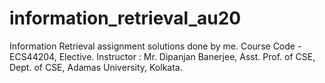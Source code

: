 # information_retrieval_au20
Information Retrieval assignment solutions done by me. Course Code - ECS44204, Elective. Instructor : Mr. Dipanjan Banerjee, Asst. Prof. of CSE, Dept. of CSE, Adamas University, Kolkata.
